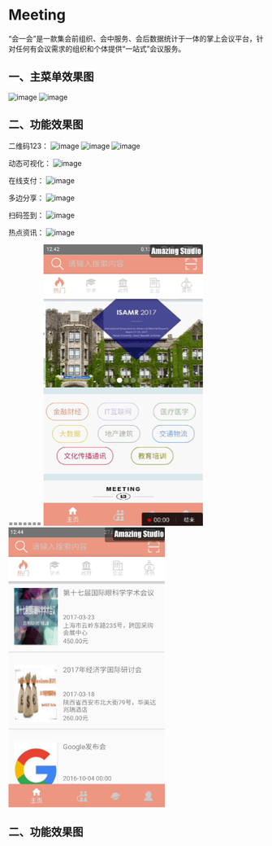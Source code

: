 # Meeting

“会一会”是一款集会前组织、会中服务、会后数据统计于一体的掌上会议平台，针对任何有会议需求的组织和个体提供“一站式”会议服务。

## 一、主菜单效果图

![image](http://oybyil7f9.bkt.clouddn.com/%E4%B8%BB%E7%95%8C%E9%9D%A21.gif)
![image](http://oybyil7f9.bkt.clouddn.com/%E4%B8%BB%E7%95%8C%E9%9D%A22.gif)

## 二、功能效果图

二维码123：
![image](http://oybyil7f9.bkt.clouddn.com/%E4%BA%8C%E7%BB%B4%E7%A0%811.jpg)
![image](http://oybyil7f9.bkt.clouddn.com/%E4%BA%8C%E7%BB%B4%E7%A0%812.jpg)
![image](http://oybyil7f9.bkt.clouddn.com/%E4%BA%8C%E7%BB%B4%E7%A0%813.jpg)

动态可视化：
![image](http://oybyil7f9.bkt.clouddn.com/%E5%8A%A8%E6%80%81%E5%8F%AF%E8%A7%86%E5%8C%96.gif)

在线支付：
![image](http://oybyil7f9.bkt.clouddn.com/%E5%9C%A8%E7%BA%BF%E6%94%AF%E4%BB%98.gif)

多边分享：
![image](http://oybyil7f9.bkt.clouddn.com/%E5%A4%9A%E8%BE%B9%E5%88%86%E4%BA%AB.gif)

扫码签到：
![image](http://oybyil7f9.bkt.clouddn.com/%E6%89%AB%E7%A0%81%E7%AD%BE%E5%88%B0.gif)

热点资讯：
![image](http://oybyil7f9.bkt.clouddn.com/%E7%83%AD%E7%82%B9%E8%B5%84%E8%AE%AF.gif)

=======
![image](https://github.com/twostarxx/Meeting/raw/master/image-Readme/主菜单效果图1.png)
![image](https://github.com/twostarxx/Meeting/raw/master/image-Readme/主菜单效果图2.png)

## 二、功能效果图

## 
